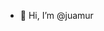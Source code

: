 - 👋 Hi, I’m @juamur

<!---
juamur/juamur is a ✨ special ✨ repository because its `README.md` (this file) appears on your GitHub profile.
You can click the Preview link to take a look at your changes.
--->
